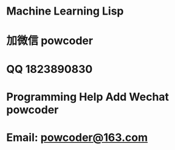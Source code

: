 # Machine Learning Lisp
# 加微信 powcoder

# QQ 1823890830

# Programming Help Add Wechat powcoder

# Email: powcoder@163.com

